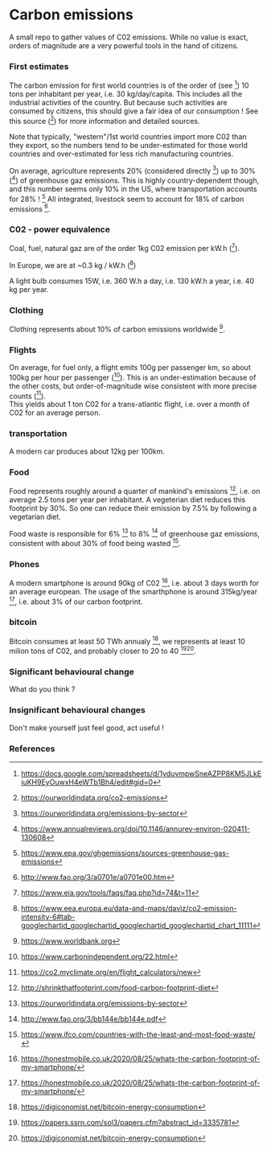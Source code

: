 # Carbon emissions
A small repo to gather values of C02 emissions. While no value is exact, orders of magnitude are a very powerful tools in the hand of citizens. 

### First estimates
The carbon emission for first world countries is of the order of (see  [^spreadsheet]) 10 tons per inhabitant per year, i.e. 
30 kg/day/capita. This includes all the industrial activities of the country. But because such activities are consumed by citizens, this should give a fair idea of our consumption ! See this source ([^ourworld]) for more information and detailed sources.

Note that typically, "western"/1st world countries import more C02 than they export, so the numbers tend to be under-estimated for those world countries and over-estimated for less rich manufacturing countries.  

On average, agriculture represents 20% (considered directly [^data_sector]) up to 30% ([^food]) of greenhouse gaz emissions. This is highly country-dependent though, and this number seems only 10% in the US, where transportation accounts for 28% ! [^EPA_sources]
All integrated, livestock seem to account for 18% of carbon emissions [^fao_livestock]. 


### C02 - power equivalence
Coal, fuel, natural gaz are of the order 1kg C02 emission per kW.h ([^US_eia]).

In Europe, we are at ~0.3 kg / kW.h ([^EU_eea])

A light bulb consumes 15W, i.e. 360 W.h a day, i.e. 130 kW.h a year, i.e. 40 kg per year.  

### Clothing
Clothing represents about 10% of carbon emissions worldwide [^worldbank].
 
### Flights
On average, for fuel only, a flight emits 100g per passenger km, so about 100kg per hour per passenger ([^carbon_flight]). 
This is an under-estimation because of the other costs, but order-of-magnitude wise consistent with more precise counts ([^flight_calculator]).  
This yields about 1 ton C02 for a trans-atlantic flight, i.e. over a month of C02 for an average person.

### transportation
A modern car produces about 12kg per 100km.

### Food
Food represents roughly around a quarter of mankind's emissions [^shrink], i.e. on average 2.5 tons per year per inhabitant.
A vegeterian diet reduces this footprint by 30%. So one can reduce their emission by 7.5% by following a vegetarian diet.


Food waste is responsible for 6%  [^data_sector] to 8% [^uno_waste] of greenhouse gaz emissions, consistent with about 30% of food being wasted [^waste].

### Phones 
A modern smartphone is around 90kg of C02 [^mobile], i.e. about 3 days worth for an average european. The usage of the smarthphone is around 315kg/year [^mobile], i.e. about 3% of our carbon footprint.

### bitcoin
Bitcoin consumes at least 50 TWh annualy [^bitcoin0], we represents at least 10  milion tons of C02, and probably closer to 20 to 40 [^bitcoin1][^bitcoin0].


### Significant behavioural change
What do you think ?

### Insignificant behavioural changes
Don't make yourself just feel good, act useful !

### References 
[^spreadsheet]: https://docs.google.com/spreadsheets/d/1yduvmpwSneAZPP8KM5JLkEiuKH9EyOuwxH4eWTb1Bh4/edit#gid=0
[^US_eia]: https://www.eia.gov/tools/faqs/faq.php?id=74&t=11
[^EU_eea]: https://www.eea.europa.eu/data-and-maps/daviz/co2-emission-intensity-6#tab-googlechartid_googlechartid_googlechartid_googlechartid_chart_11111
[^carbon_flight]: https://www.carbonindependent.org/22.html
[^flight_calculator]: https://co2.myclimate.org/en/flight_calculators/new
[^ourworld]: https://ourworldindata.org/co2-emissions
[^food]: https://www.annualreviews.org/doi/10.1146/annurev-environ-020411-130608
[^EPA_sources]: https://www.epa.gov/ghgemissions/sources-greenhouse-gas-emissions
[^data_sector]: https://ourworldindata.org/emissions-by-sector
[^fao_livestock]: http://www.fao.org/3/a0701e/a0701e00.htm
[^shrink]: http://shrinkthatfootprint.com/food-carbon-footprint-diet
[^uno_waste]: http://www.fao.org/3/bb144e/bb144e.pdf
[^waste]: https://www.ifco.com/countries-with-the-least-and-most-food-waste/
[^mobile]: https://honestmobile.co.uk/2020/08/25/whats-the-carbon-footprint-of-my-smartphone/
[^worldbank]: https://www.worldbank.org
[^bitcoin1]: https://papers.ssrn.com/sol3/papers.cfm?abstract_id=3335781
[^bitcoin0]: https://digiconomist.net/bitcoin-energy-consumption
